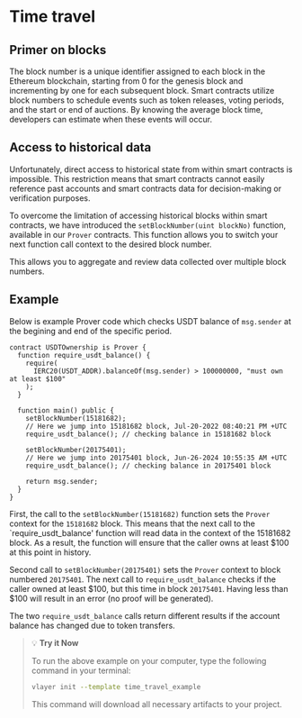 # Time travel 

## Primer on blocks
The block number is a unique identifier assigned to each block in the Ethereum blockchain, starting from 0 for the genesis block and incrementing by one for each subsequent block. Smart contracts utilize block numbers to schedule events such as token releases, voting periods, and the start or end of auctions. By knowing the average block time, developers can estimate when these events will occur.

## Access to historical data 
Unfortunately, direct access to historical state from within smart contracts is impossible. This restriction means that smart contracts cannot easily reference past accounts and smart contracts data for decision-making or verification purposes.

To overcome the limitation of accessing historical blocks within smart contracts, we have introduced the `setBlockNumber(uint blockNo)` function, available in our `Prover` contracts. This function allows you to switch your next function call context to the desired block number.

This allows you to aggregate and review data collected over multiple block numbers. 

## Example
Below is example Prover code which checks USDT balance of `msg.sender` at the begining and end of the specific period.

```solidity
contract USDTOwnership is Prover {
  function require_usdt_balance() {
    require(
      IERC20(USDT_ADDR).balanceOf(msg.sender) > 100000000, "must own at least $100"
    );
  }
  
  function main() public {
    setBlockNumber(15181682); 
    // Here we jump into 15181682 block, Jul-20-2022 08:40:21 PM +UTC 
    require_usdt_balance(); // checking balance in 15181682 block

    setBlockNumber(20175401); 
    // Here we jump into 20175401 block, Jun-26-2024 10:55:35 AM +UTC 
    require_usdt_balance(); // checking balance in 20175401 block
    
    return msg.sender;
  }
}
```

First, the call to the `setBlockNumber(15181682)` function sets the `Prover` context for the `15181682` block. This means that the next call to the `require_usdt_balance' function will read data in the context of the 15181682 block. As a result, the function will ensure that the caller owns at least $100 at this point in history.

Second call to `setBlockNumber(20175401)` sets the `Prover` context to block numbered `20175401`. The next call to `require_usdt_balance` checks if the caller owned at least $100, but this time in block `20175401`. Having less than $100 will result in an error (no proof will be generated).

The two `require_usdt_balance` calls return different results if the account balance has changed due to token transfers. 

> 💡  **Try it Now**
> 
> To run the above example on your computer, type the following command in your terminal:
> 
> ```bash
> vlayer init --template time_travel_example
> ```
> 
> This command will download all necessary artifacts to your project.